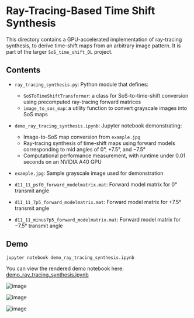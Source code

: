 # Ray-Tracing-Based Time Shift Synthesis

This directory contains a GPU-accelerated implementation of ray-tracing synthesis, to derive time-shift maps from an arbitrary image pattern. It is part of the larger `SoS_time_shift_DL` project.

## Contents

- `ray_tracing_synthesis.py`: Python module that defines:
  - `SoSToTimeShiftTransformer`: a class for SoS-to-time-shift conversion using precomputed ray-tracing forward matrices
  - `image_to_sos_map`: a utility function to convert grayscale images into SoS maps

- `demo_ray_tracing_synthesis.ipynb`: Jupyter notebook demonstrating:
  - Image-to-SoS map conversion from `example.jpg`
  - Ray-tracing synthesis of time-shift maps using forward models corresponding to mid angles of 0°, +7.5°, and −7.5°
  - Computational performance measurement, with runtime under 0.01 seconds on an NVIDIA A40 GPU

- `example.jpg`: Sample grayscale image used for demonstration

- `d11_11_psf0_forward_modelmatrix.mat`: Forward model matrix for 0° transmit angle

- `d11_11_7p5_forward_modelmatrix.mat`: Forward model matrix for +7.5° transmit angle

- `d11_11_minus7p5_forward_modelmatrix.mat`: Forward model matrix for −7.5° transmit angle

## Demo


```bash
jupyter notebook demo_ray_tracing_synthesis.ipynb
```



You can view the rendered demo notebook here:  
[demo_ray_tracing_synthesis.ipynb](./demo_ray_tracing_synthesis.ipynb)





![image](https://github.com/user-attachments/assets/37faa59a-30e1-46b5-a892-23173e618784)

![image](https://github.com/user-attachments/assets/426bd4cb-e8cd-4daf-9891-8fc301ec33c5)

![image](https://github.com/user-attachments/assets/e45acb11-2158-4001-a1dc-e2896a31e32f)
